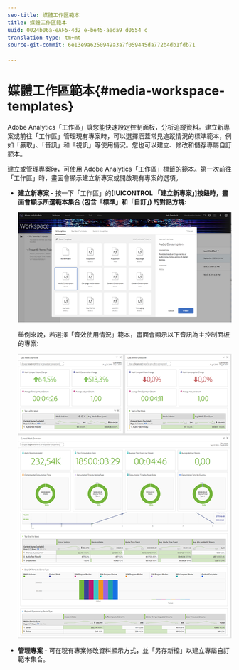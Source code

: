 ```yaml
---
seo-title: 媒體工作區範本
title: 媒體工作區範本
uuid: 0024b06a-eAF5-4d2 e-be45-aeda9 d0554 c
translation-type: tm+mt
source-git-commit: 6e13e9a6250949a3a7f059445da772b4db1fdb71

---
```



# 媒體工作區範本{#media-workspace-templates}

Adobe Analytics「工作區」讓您能快速設定控制面板，分析追蹤資料。建立新專案或前往「工作區」管理現有專案時，可以選擇涵蓋常見追蹤情況的標準範本，例如「贏取」、「音訊」和「視訊」等使用情況。您也可以建立、修改和儲存專屬自訂範本。

建立或管理專案時，可使用 Adobe Analytics「工作區」標籤的範本。第一次前往「工作區」時，畫面會顯示建立新專案或開啟現有專案的選項。

* **建立新專案 -** 按一下「工作區」的&#x200B;**[!UICONTROL 「建立新專案」]按鈕時，畫面會顯示所選範本集合 (包含「標準」和「自訂」) 的對話方塊:**

   ![](assets/all-templates-audio.png)

   舉例來說，若選擇「音效使用情況」範本，畫面會顯示以下音訊為主控制面板的專案:

   ![](assets/aa-workspace.png)

* **管理專案 -** 可在現有專案修改資料顯示方式，並「另存新檔」以建立專屬自訂範本集合。

